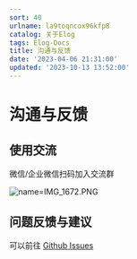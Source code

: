 ```yaml
---
sort: 40
urlname: la9toqncox96kfp8
catalog: 关于Elog
tags: Elog-Docs
title: 沟通与反馈
date: '2023-04-06 21:31:00'
updated: '2023-10-13 13:52:00'
---
```


# 沟通与反馈


## 使用交流


微信/企业微信扫码加入交流群


![name=IMG_1672.PNG](https://blogimagesrep-1257180516.cos.ap-guangzhou.myqcloud.com/elog-docs-images/34edceb3edb3aa7f7d28a67e17a13ecb.png)


## 问题反馈与建议


可以前往 [Github Issues](https://github.com/LetTTGACO/elog/issues)

